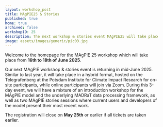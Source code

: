 ```yaml
---
layout: workshop_post
title: MAgPIE25 & Stories
published: true
home: true
archived: false
workshopID: 25
description: The next workshop & stories event MAgPIE25 will take place again at the Potsdam Institute for Climate Impact Research (PIK) as well as online. Sessions will take place from Monday 16th till Wednesday 18th of June 2025. Registration is open!
image: assets/images/generic/pic03.jpg
---
```


Welcome to the homepage for the MAgPIE 25 workshop which will take place from **16th to 18th of June 2025**.

Our next MAgPIE workshop & stories event is returning in mid-June 2025. Similar to last year, it will take place in a hybrid format, hosted on the Telegrafenberg at the Potsdam Institute for Climate Impact Research for on-site participants, while online participants will join via Zoom. During this 3-day event, we will have a mixture of an introduction workshop for the MAgPIE model and the underlying MADRaT data processing framework, as well as two MAgPIE stories sessions where current users and developers of the model present their most recent work.

The registration will close on **May 25th** or earlier if all tickets are taken earlier.